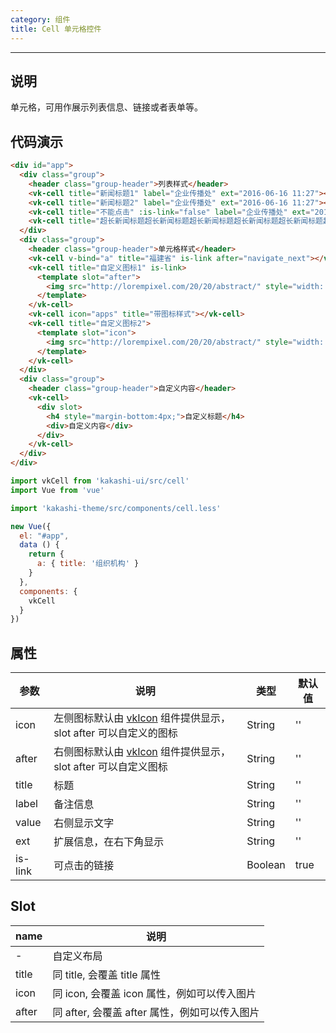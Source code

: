 ```yaml
---
category: 组件
title: Cell 单元格控件
---
```

---

## 说明

单元格，可用作展示列表信息、链接或者表单等。

## 代码演示

```html
<div id="app">
  <div class="group">
    <header class="group-header">列表样式</header>
    <vk-cell title="新闻标题1" label="企业传播处" ext="2016-06-16 11:27"></vk-cell>
    <vk-cell title="新闻标题2" label="企业传播处" ext="2016-06-16 11:27"></vk-cell>
    <vk-cell title="不能点击" :is-link="false" label="企业传播处" ext="2016-06-16 11:27"></vk-cell>
    <vk-cell title="超长新闻标题超长新闻标题超长新闻标题超长新闻标题超长新闻标题超长新闻标题超长新闻标题1" label="企业传播处" ext="2016-06-16 11:27"></vk-cell>
  </div>
  <div class="group">
    <header class="group-header">单元格样式</header>
    <vk-cell v-bind="a" title="福建省" is-link after="navigate_next"></vk-cell>
    <vk-cell title="自定义图标1" is-link>
      <template slot="after">
        <img src="http://lorempixel.com/20/20/abstract/" style="width: 20px;" />
      </template>
    </vk-cell>
    <vk-cell icon="apps" title="带图标样式"></vk-cell>
    <vk-cell title="自定义图标2">
      <template slot="icon">
        <img src="http://lorempixel.com/20/20/abstract/" style="width: 20px; margin-right:4px;" />
      </template>
    </vk-cell>
  </div>
  <div class="group">
    <header class="group-header">自定义内容</header>
    <vk-cell>
      <div slot>
        <h4 style="margin-bottom:4px;">自定义标题</h4>
        <div>自定义内容</div>
      </div>     
    </vk-cell>
  </div>
</div>
```


```js
import vkCell from 'kakashi-ui/src/cell'
import Vue from 'vue'

import 'kakashi-theme/src/components/cell.less'

new Vue({
  el: "#app",
  data () {
    return {
      a: { title: '组织机构' }
    }
  },
  components: {
    vkCell
  }
})
```

## 属性

| 参数      | 说明                                     | 类型       | 默认值 |
|-----------|------------------------------------------|------------|-------|
| icon | 左侧图标默认由 [vkIcon](./icon.html) 组件提供显示，slot after 可以自定义的图标  | String  | '' |
| after | 右侧图标默认由 [vkIcon](./icon.html) 组件提供显示，slot after 可以自定义图标  | String  | '' |
| title | 标题 | String | '' |
| label | 备注信息| String | '' |
| value | 右侧显示文字| String | '' |
| ext   | 扩展信息，在右下角显示 | String | '' |
| is-link | 可点击的链接| Boolean | true |


## Slot
| name      | 说明                                     |
|-----------|------------------------------------------|
| - | 自定义布局 |
| title | 同 title, 会覆盖 title 属性 |
| icon | 同 icon, 会覆盖 icon 属性，例如可以传入图片|
| after | 同 after, 会覆盖 after 属性，例如可以传入图片|
